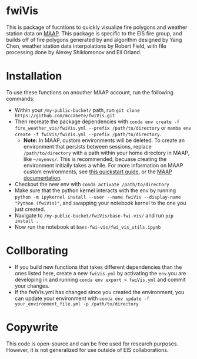 # fwiVis

This is package of fucntions to quickly visualize fire polygons and weather station data on [MAAP](https://ade.ops.maap-project.org/). This package is specific to the EIS fire group, and builds off of fire polygons generated by and algorithm designed by Yang Chen, weather station data interpolations by Robert Field, with file processing done by Alexey Shiklomonov and Eli Orland.  


# Installation

To use these functions on anouther MAAP account, run the following commands: 

- Within your `/my-public-bucket/` path, run `git clone https://github.com/mccabete/fwiVis.git`
- Then recreate the package dependencies with `conda env create -f fire_weather_vis/fwiVis.yml --prefix /path/to/directory` or `mamba env create -f fwiVis/fwiVis.yml --prefix /path/to/directory`.
  -  __Note:__ In MAAP, custom environments will be deleted. To create an environment that persists between sessions, replace `/path/to/directory` with a path within your home directory in MAAP, like `~/myenvs/`. This is recommended, becuase creating the environment initially takes a while. For more information on MAAP custom environments, see [this quickstart guide](https://docs.google.com/document/d/1YSE0PcZV7N7VwCEMcay0HYxsqauqsa9Zl-DiBq-d2mA/edit?usp=sharing), or the [MAAP documentation](https://docs.maap-project.org/en/latest/index.html). 
- Checkout the new env with `conda activate /path/to/directory`
- Make sure that the python kernel interacts with the env by running  `python -m ipykernel install --user --name fwiVis --display-name "Python (fwiVis)"`, and swapping your notebook kernel to the one you just created. 
- Navigate to `/my-public-bucket/fwiVis/base-fwi-vis/` and run `pip install .`
- Now run the notebook at `baes-fwi-vis/fwi_vis_utils.ipynb`

# Collborating

- If you build new functions that takes different dependencies than the ones listed here, create a new `fwiVis.yml` by activating the `env` you are developing in and running `conda env export > fwiVis.yml` and commit your changes.
- If the fwiVis.yml has changed since you created the environment, you can update your environment with `conda env update -f your_environment_file.yml -p /path/to/directory`


# Copywrite
This code is open-source and can be free used for research purposes. However, it is not generalized for use outside of EIS collaborations.

